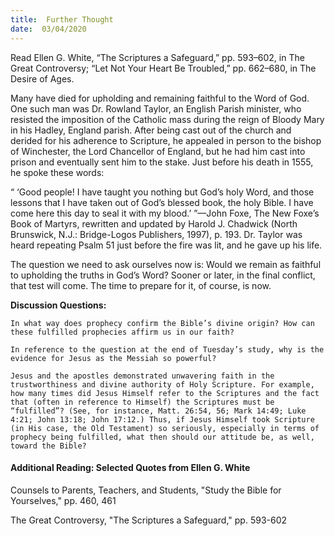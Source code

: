```yaml
---
title:  Further Thought
date:  03/04/2020
---
```


Read Ellen G. White, “The Scriptures a Safeguard,” pp. 593–602, in The Great Controversy; “Let Not Your Heart Be Troubled,” pp. 662–680, in The Desire of Ages.

Many have died for upholding and remaining faithful to the Word of God. One such man was Dr. Rowland Taylor, an English Parish minister, who resisted the imposition of the Catholic mass during the reign of Bloody Mary in his Hadley, England parish. After being cast out of the church and derided for his adherence to Scripture, he appealed in person to the bishop of Winchester, the Lord Chancellor of England, but he had him cast into prison and eventually sent him to the stake. Just before his death in 1555, he spoke these words:

“ ‘Good people! I have taught you nothing but God’s holy Word, and those lessons that I have taken out of God’s blessed book, the holy Bible. I have come here this day to seal it with my blood.’ ”—John Foxe, The New Foxe’s Book of Martyrs, rewritten and updated by Harold J. Chadwick (North Brunswick, N.J.: Bridge-Logos Publishers, 1997), p. 193. Dr. Taylor was heard repeating Psalm 51 just before the fire was lit, and he gave up his life.

The question we need to ask ourselves now is: Would we remain as faithful to upholding the truths in God’s Word? Sooner or later, in the final conflict, that test will come. The time to prepare for it, of course, is now.

**Discussion Questions:**

`In what way does prophecy confirm the Bible’s divine origin? How can these fulfilled prophecies affirm us in our faith?`

`In reference to the question at the end of Tuesday’s study, why is the evidence for Jesus as the Messiah so powerful?`

`Jesus and the apostles demonstrated unwavering faith in the trustworthiness and divine authority of Holy Scripture. For example, how many times did Jesus Himself refer to the Scriptures and the fact that (often in reference to Himself) the Scriptures must be “fulfilled”? (See, for instance, Matt. 26:54, 56; Mark 14:49; Luke 4:21; John 13:18; John 17:12.) Thus, if Jesus Himself took Scripture (in His case, the Old Testament) so seriously, especially in terms of prophecy being fulfilled, what then should our attitude be, as well, toward the Bible?`

#### Additional Reading: Selected Quotes from Ellen G. White

Counsels to Parents, Teachers, and Students, "Study the Bible for Yourselves," pp. 460, 461

The Great Controversy, "The Scriptures a Safeguard," pp. 593-602